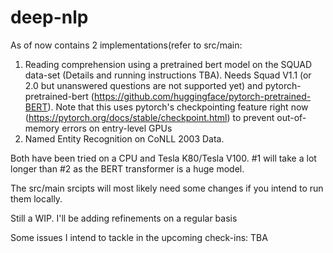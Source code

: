 # deep-nlp

As of now contains 2 implementations(refer to src/main:

1. Reading comprehension using a pretrained bert model on the SQUAD data-set (Details and running instructions TBA). Needs Squad V1.1 (or 2.0 but unanswered questions are not supported yet) and pytorch-pretrained-bert (https://github.com/huggingface/pytorch-pretrained-BERT). Note that this uses pytorch's checkpointing feature right now (https://pytorch.org/docs/stable/checkpoint.html) to prevent out-of-memory errors on entry-level GPUs
2. Named Entity Recognition on CoNLL 2003 Data. 


Both have been tried on a CPU and Tesla K80/Tesla V100. #1 will take a lot longer than #2 as the BERT transformer is a huge model.

The src/main srcipts will most likely need some changes if you intend to run them locally.

Still a WIP. I'll be adding refinements on a regular basis

Some issues I intend to tackle in the upcoming check-ins: TBA
